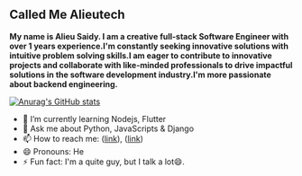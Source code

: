 ## Called Me Alieutech


**My name is Alieu Saidy. I am a creative full-stack Software Engineer with over 1 years experience.I'm constantly seeking innovative solutions with intuitive problem solving skills.I am eager to contribute to innovative projects and collaborate with like-minded professionals to drive impactful solutions in the software development industry.I'm more passionate about backend engineering.**

[![Anurag's GitHub stats](https://github-readme-stats.vercel.app/api?username=alieutech)](https://github.com/anuraghazra/github-readme-stats)

- 🌱 I’m currently learning Nodejs, Flutter
- 💬 Ask me about Python, JavaScripts & Django
- 📫 How to reach me: ([link](alieusaidy1999@gmail.com)), ([link](https://www.linkedin.com/in/alieu-saidy-b1833a27b)) 
- 😄 Pronouns: He
- ⚡ Fun fact: I'm a quite guy, but I talk a lot😄.
